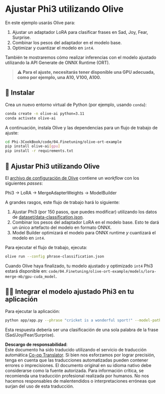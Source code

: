 <!--
CO_OP_TRANSLATOR_METADATA:
{
  "original_hash": "4164123a700fecd535d850f09506d72a",
  "translation_date": "2025-03-27T03:58:49+00:00",
  "source_file": "code\\04.Finetuning\\olive-ort-example\\README.md",
  "language_code": "es"
}
-->
# Ajustar Phi3 utilizando Olive

En este ejemplo usarás Olive para:

1. Ajustar un adaptador LoRA para clasificar frases en Sad, Joy, Fear, Surprise.
1. Combinar los pesos del adaptador en el modelo base.
1. Optimizar y cuantizar el modelo en `int4`.

También te mostraremos cómo realizar inferencias con el modelo ajustado utilizando la API Generate de ONNX Runtime (ORT).

> **⚠️ Para el ajuste, necesitarás tener disponible una GPU adecuada, como por ejemplo, una A10, V100, A100.**

## 💾 Instalar

Crea un nuevo entorno virtual de Python (por ejemplo, usando `conda`):

```bash
conda create -n olive-ai python=3.11
conda activate olive-ai
```

A continuación, instala Olive y las dependencias para un flujo de trabajo de ajuste:

```bash
cd Phi-3CookBook/code/04.Finetuning/olive-ort-example
pip install olive-ai[gpu]
pip install -r requirements.txt
```

## 🧪 Ajustar Phi3 utilizando Olive
El [archivo de configuración de Olive](../../../../../code/04.Finetuning/olive-ort-example/phrase-classification.json) contiene un *workflow* con los siguientes *passes*:

Phi3 -> LoRA -> MergeAdapterWeights -> ModelBuilder

A grandes rasgos, este flujo de trabajo hará lo siguiente:

1. Ajustar Phi3 (por 150 pasos, que puedes modificar) utilizando los datos de [dataset/data-classification.json](../../../../../code/04.Finetuning/olive-ort-example/dataset/dataset-classification.json).
1. Combinar los pesos del adaptador LoRA en el modelo base. Esto te dará un único artefacto del modelo en formato ONNX.
1. Model Builder optimizará el modelo para ONNX runtime *y* cuantizará el modelo en `int4`.

Para ejecutar el flujo de trabajo, ejecuta:

```bash
olive run --config phrase-classification.json
```

Cuando Olive haya finalizado, tu modelo ajustado y optimizado `int4` Phi3 estará disponible en: `code/04.Finetuning/olive-ort-example/models/lora-merge-mb/gpu-cuda_model`.

## 🧑‍💻 Integrar el modelo ajustado Phi3 en tu aplicación 

Para ejecutar la aplicación:

```bash
python app/app.py --phrase "cricket is a wonderful sport!" --model-path models/lora-merge-mb/gpu-cuda_model
```

Esta respuesta debería ser una clasificación de una sola palabra de la frase (Sad/Joy/Fear/Surprise).

**Descargo de responsabilidad**:  
Este documento ha sido traducido utilizando el servicio de traducción automática [Co-op Translator](https://github.com/Azure/co-op-translator). Si bien nos esforzamos por lograr precisión, tenga en cuenta que las traducciones automatizadas pueden contener errores o imprecisiones. El documento original en su idioma nativo debe considerarse como la fuente autorizada. Para información crítica, se recomienda una traducción profesional realizada por humanos. No nos hacemos responsables de malentendidos o interpretaciones erróneas que surjan del uso de esta traducción.